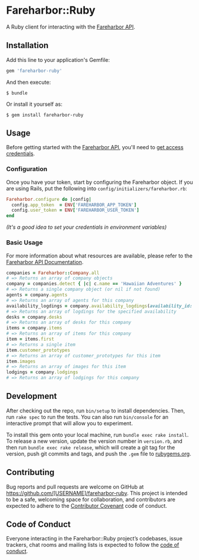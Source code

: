 # Fareharbor::Ruby

A Ruby client for interacting with the [Fareharbor API](https://github.com/FareHarbor/fareharbor-docs).

## Installation

Add this line to your application's Gemfile:

```ruby
gem 'fareharbor-ruby'
```

And then execute:

    $ bundle

Or install it yourself as:

    $ gem install fareharbor-ruby

## Usage

Before getting started with the [Fareharbor API](https://github.com/FareHarbor/fareharbor-docs), you'll need to [get access credentials](mailto:sales+api@fareharbor.com).

### Configuration

Once you have your token, start by configuring the Fareharbor object. If you are using Rails, put the following into `config/initializers/fareharbor.rb`:

```ruby
Fareharbor.configure do |config|
  config.app_token  = ENV['FAREHARBOR_APP_TOKEN']
  config.user_token = ENV['FAREHARBOR_USER_TOKEN']
end
```

_(It's a good idea to set your credentials in environment variables)_

### Basic Usage

For more information about what resources are available, please refer to the [Fareharbor API Documentation](https://github.com/FareHarbor/fareharbor-docs/blob/master/external-api/endpoints.md).

```ruby
companies = Fareharbor::Company.all
# => Returns an array of company objects
company = companies.detect { |c| c.name == 'Hawaiian Adventures' }
# => Returns a single company object (or nil if not found)
agents = company.agents
# => Returns an array of agents for this company
availability_logdings = company.availability_logdings(availability_id: '1234')
# => Returns an array of logdings for the specified availability
desks = company.desks
# => Returns an array of desks for this company
items = company.items
# => Returns an array of items for this company
item = items.first
# => Returns a single item
item.customer_prototypes
# => Returns an array of customer_prototypes for this item
item.images
# => Returns an array of images for this item
lodgings = company.lodgings
# => Returns an array of lodgings for this company
```

## Development

After checking out the repo, run `bin/setup` to install dependencies. Then, run `rake spec` to run the tests. You can also run `bin/console` for an interactive prompt that will allow you to experiment.

To install this gem onto your local machine, run `bundle exec rake install`. To release a new version, update the version number in `version.rb`, and then run `bundle exec rake release`, which will create a git tag for the version, push git commits and tags, and push the `.gem` file to [rubygems.org](https://rubygems.org).

## Contributing

Bug reports and pull requests are welcome on GitHub at https://github.com/[USERNAME]/fareharbor-ruby. This project is intended to be a safe, welcoming space for collaboration, and contributors are expected to adhere to the [Contributor Covenant](http://contributor-covenant.org) code of conduct.

## Code of Conduct

Everyone interacting in the Fareharbor::Ruby project’s codebases, issue trackers, chat rooms and mailing lists is expected to follow the [code of conduct](https://github.com/[USERNAME]/fareharbor-ruby/blob/master/CODE_OF_CONDUCT.md).
